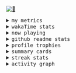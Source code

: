 [![🐙](https://hits.seeyoufarm.com/api/count/incr/badge.svg?url=https%3A%2F%2Fgithub.com%2Fktnkk%2Fhit-counter&count_bg=%23070707&title_bg=%23070707&icon=&icon_color=%23E7E7E7&title=visitors&edge_flat=true)](https://hits.seeyoufarm.com)

<details>
  <summary> <samp>my metrics</samp></summary>
  
  <br>
  
 ![🐳](https://github.com/kkhys/kkhys/blob/main/github-metrics.svg)
  
  ***
</details>

<details>
  <summary> <samp>wakaTime stats</samp></summary>
  
  <br>
  
<!--START_SECTION:waka-->
![Code Time](http://img.shields.io/badge/Code%20Time-2%2C366%20hrs%205%20mins-blue)

**🐱 My GitHub Data** 

> 📦 5.0 MB Used in GitHub's Storage 
 > 
> 🏆 91 Contributions in the Year 2024
 > 
> 💼 Opted to Hire
 > 
> 📜 9 Public Repositories 
 > 
> 🔑 23 Private Repositories 
 > 
**I'm an Early 🐤** 

```text
🌞 Morning                4694 commits        █████████░░░░░░░░░░░░░░░░   36.65 % 
🌆 Daytime                2703 commits        █████░░░░░░░░░░░░░░░░░░░░   21.10 % 
🌃 Evening                4067 commits        ████████░░░░░░░░░░░░░░░░░   31.75 % 
🌙 Night                  1345 commits        ███░░░░░░░░░░░░░░░░░░░░░░   10.50 % 
```
📅 **I'm Most Productive on Monday** 

```text
Monday                   2017 commits        ████░░░░░░░░░░░░░░░░░░░░░   15.75 % 
Tuesday                  1912 commits        ████░░░░░░░░░░░░░░░░░░░░░   14.93 % 
Wednesday                1852 commits        ████░░░░░░░░░░░░░░░░░░░░░   14.46 % 
Thursday                 1835 commits        ████░░░░░░░░░░░░░░░░░░░░░   14.33 % 
Friday                   1815 commits        ████░░░░░░░░░░░░░░░░░░░░░   14.17 % 
Saturday                 1677 commits        ███░░░░░░░░░░░░░░░░░░░░░░   13.09 % 
Sunday                   1701 commits        ███░░░░░░░░░░░░░░░░░░░░░░   13.28 % 
```


📊 **This Week I Spent My Time On** 

```text
🕑︎ Time Zone: Asia/Tokyo

💬 Programming Languages: 
Other                    45 hrs 39 mins      █████████████████░░░░░░░░   68.93 % 
TypeScript               16 hrs 20 mins      ██████░░░░░░░░░░░░░░░░░░░   24.67 % 
Java                     1 hr 42 mins        █░░░░░░░░░░░░░░░░░░░░░░░░   02.59 % 
JSON                     35 mins             ░░░░░░░░░░░░░░░░░░░░░░░░░   00.88 % 
MDX                      25 mins             ░░░░░░░░░░░░░░░░░░░░░░░░░   00.65 % 

🔥 Editors: 
Chrome                   45 hrs 37 mins      █████████████████░░░░░░░░   68.89 % 
WebStorm                 17 hrs 50 mins      ███████░░░░░░░░░░░░░░░░░░   26.94 % 
Intellijidea             2 hrs 39 mins       █░░░░░░░░░░░░░░░░░░░░░░░░   04.02 % 
DataGrip                 5 mins              ░░░░░░░░░░░░░░░░░░░░░░░░░   00.14 % 

💻 Operating System: 
Mac                      66 hrs 13 mins      █████████████████████████   100.00 % 
```


 Last Updated on 2024/01/12 18:36:37 UTC
<!--END_SECTION:waka-->
  
  ***
</details>


<details>
  <summary> <samp>now playing</samp></summary>
  
  <br>
 
 [![🐟](https://spotify-github-profile.vercel.app/api/view?uid=31ryofms4dnv7mrohhepo4c4zgqu&cover_image=true&theme=default&show_offline=false&background_color=121212&bar_color=53b14f&bar_color_cover=false)](https://open.spotify.com/user/31ryofms4dnv7mrohhepo4c4zgqu)
  
  ***
</details>

<details>
  <summary> <samp>github readme stats</samp></summary>
  
  <br>
  
 <p align="left"> 
  <img alt="🐠" src="https://github-readme-stats.vercel.app/api?username=kkhys&count_private=true&show_icons=true&theme=dark&include_all_commits=true" />
  <img alt="🐟" src="https://github-readme-stats.vercel.app/api/top-langs/?username=kkhys&layout=compact&theme=dark&langs_count=10&hide=HTML,CSS,SCSS" />
</p>
  
  ***
</details>

<details>
  <summary> <samp>profile trophies</samp></summary>
  
  <br>
  
  [![🐬](https://github-profile-trophy.vercel.app/?username=kkhys&rank=SECRET,SSS,SS,S,AAA,AA,A&theme=darkhub&row=1&margin-w=10&no-bg=true)](https://github.com/ryo-ma/github-profile-trophy)
  
  ***
</details>

<details>
  <summary> <samp>summary cards</samp></summary>
  
  <br>
  
  ![🐋](https://github-profile-summary-cards.vercel.app/api/cards/profile-details?username=kkhys&theme=github_dark)
  ![🦑](https://github-profile-summary-cards.vercel.app/api/cards/repos-per-language?username=kkhys&theme=github_dark)
  ![🦭](https://github-profile-summary-cards.vercel.app/api/cards/most-commit-language?username=kkhys&theme=github_dark)
  ![🦀](https://github-profile-summary-cards.vercel.app/api/cards/stats?username=kkhys&theme=github_dark)
  ![🦈](https://github-profile-summary-cards.vercel.app/api/cards/productive-time?username=kkhys&theme=github_dark)
  
  ***
</details>

<details>
  <summary> <samp>streak stats</samp></summary>
  
  <br>
  
  [![🐠](http://github-readme-streak-stats.herokuapp.com?user=kkhys&theme=dark)](https://git.io/streak-stats)
  
  ***
</details>

<details>
  <summary> <samp>activity graph</samp></summary>
  
  <br>
  
  [![🐡](https://github-readme-activity-graph.vercel.app/graph?username=kkhys&theme=xcode)](https://github.com/ashutosh00710/github-readme-activity-graph)
  
  ***
</details>
